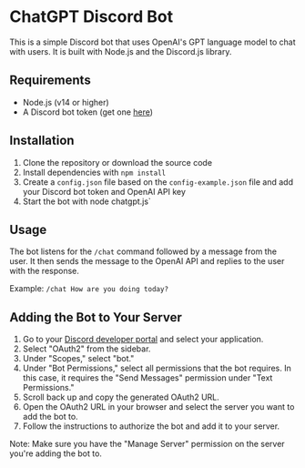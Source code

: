 # ChatGPT Discord Bot

This is a simple Discord bot that uses OpenAI's GPT language model to chat with users. It is built with Node.js and the Discord.js library.

## Requirements

- Node.js (v14 or higher)
- A Discord bot token (get one [here](https://discord.com/developers/applications))

## Installation

1. Clone the repository or download the source code
2. Install dependencies with `npm install`
3. Create a `config.json` file based on the `config-example.json` file and add your Discord bot token and OpenAI API key
4. Start the bot with node chatgpt.js`

## Usage

The bot listens for the `/chat` command followed by a message from the user. It then sends the message to the OpenAI API and replies to the user with the response.

Example: `/chat How are you doing today?`

## Adding the Bot to Your Server

1. Go to your [Discord developer portal](https://discord.com/developers/applications) and select your application.
2. Select "OAuth2" from the sidebar.
3. Under "Scopes," select "bot."
4. Under "Bot Permissions," select all permissions that the bot requires. In this case, it requires the "Send Messages" permission under "Text Permissions."
5. Scroll back up and copy the generated OAuth2 URL.
6. Open the OAuth2 URL in your browser and select the server you want to add the bot to.
7. Follow the instructions to authorize the bot and add it to your server.

Note: Make sure you have the "Manage Server" permission on the server you're adding the bot to.
